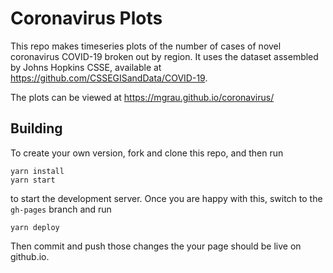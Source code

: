 # Coronavirus Plots

This repo makes timeseries plots of the number of cases of novel coronavirus COVID-19 broken out by region. It uses the dataset assembled by Johns Hopkins CSSE, available at https://github.com/CSSEGISandData/COVID-19.

The plots can be viewed at https://mgrau.github.io/coronavirus/

## Building

To create your own version, fork and clone this repo, and then run

```
yarn install
yarn start
```

to start the development server. Once you are happy with this, switch to the `gh-pages` branch and run

```
yarn deploy
```

Then commit and push those changes the your page should be live on github.io.
